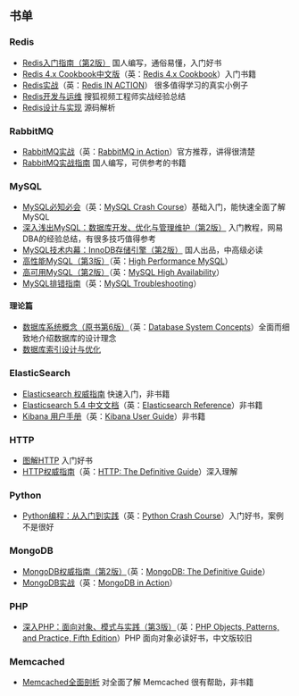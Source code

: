 ## 书单

### Redis

- [Redis入门指南（第2版）](https://book.douban.com/subject/26419240/) 国人编写，通俗易懂，入门好书
- [Redis 4.x Cookbook中文版](https://book.douban.com/subject/30227261/)（英：[Redis 4.x Cookbook](https://www.packtpub.com/big-data-and-business-intelligence/redis-4x-cookbook)）入门书籍
- [Redis实战](https://book.douban.com/subject/26612779/)（英：[Redis IN ACTION](https://redislabs.com/community/ebook/)） 很多值得学习的真实小例子
- [Redis开发与运维](https://book.douban.com/subject/26971561/) 搜狐视频工程师实战经验总结
- [Redis设计与实现](https://book.douban.com/subject/25900156/) 源码解析

### RabbitMQ

- [RabbitMQ实战](https://book.douban.com/subject/26649178/)（英：[RabbitMQ in Action](https://www.manning.com/books/rabbitmq-in-action)）官方推荐，讲得很清楚
- [RabbitMQ实战指南](https://book.douban.com/subject/27591386/) 国人编写，可供参考的书籍

### MySQL

- [MySQL必知必会](https://book.douban.com/subject/3354490/)（英：[MySQL Crash Course](http://www.forta.com/books/0672327120/)）基础入门，能快速全面了解 MySQL
- [深入浅出MySQL：数据库开发、优化与管理维护（第2版）](https://book.douban.com/subject/25817684/) 入门教程，网易DBA的经验总结，有很多技巧值得参考
- [MySQL技术内幕：InnoDB存储引擎（第2版）](https://book.douban.com/subject/24708143/) 国人出品，中高级必读
- [高性能MySQL（第3版）](https://book.douban.com/subject/23008813/)（英：[High Performance MySQL](http://www.highperfmysql.com/)）
- [高可用MySQL（第2版）](https://book.douban.com/subject/26630834/)（英：[MySQL High Availability](http://shop.oreilly.com/product/0636920026907.do)）
- [MySQL排错指南](https://book.douban.com/subject/26591051/)（英：[MySQL Troubleshooting](http://shop.oreilly.com/product/0636920021964.do)）

#### 理论篇

- [数据库系统概念（原书第6版）](https://book.douban.com/subject/10548379/)（英：[Database System Concepts](http://codex.cs.yale.edu/avi/db-book/db6/lab-dir/sample_tables-dir/index.html)）全面而细致地介绍数据库的设计理念
- [数据库索引设计与优化](https://book.douban.com/subject/26419771/)

### ElasticSearch

- [Elasticsearch 权威指南](https://www.elastic.co/guide/cn/elasticsearch/guide/current/index.html) 快速入门，非书籍
- [Elasticsearch 5.4 中文文档](http://cwiki.apachecn.org/display/Elasticsearch/Index)（英：[Elasticsearch Reference](https://www.elastic.co/guide/en/elasticsearch/reference/current/index.html)）非书籍
- [Kibana 用户手册](https://www.elastic.co/guide/cn/kibana/current/index.html)（英：[Kibana User Guide](https://www.elastic.co/guide/en/kibana/current/index.html)）非书籍

### HTTP

- [图解HTTP](https://book.douban.com/subject/25863515/) 入门好书
- [HTTP权威指南](https://book.douban.com/subject/10746113/)（英：[HTTP: The Definitive Guide](http://shop.oreilly.com/product/9781565925090.do)）深入理解

### Python

- [Python编程：从入门到实践](https://book.douban.com/subject/26829016/)（英：[Python Crash Course](https://ehmatthes.github.io/pcc/)）入门好书，案例不是很好

### MongoDB

- [MongoDB权威指南（第2版）](https://book.douban.com/subject/25798102/)（英：[MongoDB: The Definitive Guide](http://shop.oreilly.com/product/0636920028031.do)）
- [MongoDB实战](https://book.douban.com/subject/19977785/)（英：[MongoDB in Action](https://www.manning.com/books/mongodb-in-action-second-edition)）

### PHP

- [深入PHP：面向对象、模式与实践（第3版）](https://book.douban.com/subject/6559267/)（英：[PHP Objects, Patterns, and Practice, Fifth Edition](https://www.apress.com/la/book/9781484219959)）PHP 面向对象必读好书，中文版较旧

### Memcached

- [Memcached全面剖析](https://charlee.li/memcached-001.html) 对全面了解 Memcached 很有帮助，非书籍
